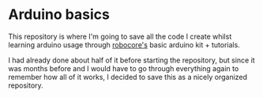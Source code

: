 # Arduino basics
This repository is where I'm going to save all the code I create whilst learning arduino usage through [robocore's](robocore.net) basic arduino kit + tutorials.

I had already done about half of it before starting the repository, but since it was months before and I would have to go through everything again to remember how all of it works, I decided to save this as a nicely organized repository.
